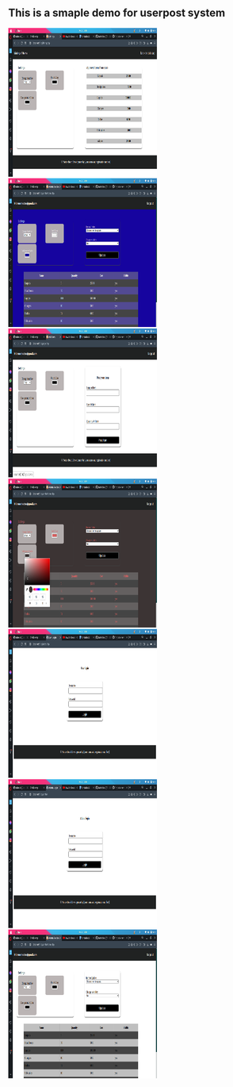 ## This is a smaple demo for userpost system
<img src='./shots/Sc-06.png' width="300" height="300"/>
<img src='./shots/Sc-11.png' width="300" height="300"/>
<img src='./shots/Sc-13.png' width="300" height="300"/>
<img src='./shots/Sc-15.png' width="300" height="300"/>
<img src='./shots/Sc-23.png' width="300" height="300"/>
<img src='./shots/Sc-32.png' width="300" height="300"/>
<img src='./shots/Sc-47.png' width="300" height="300"/>
